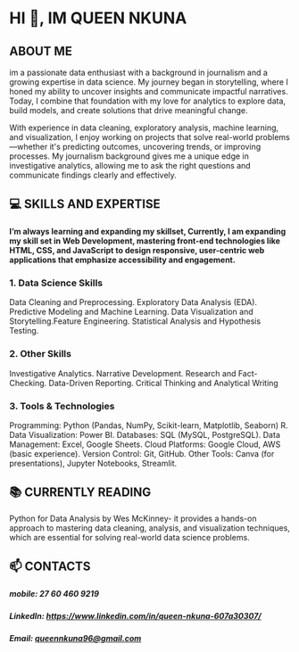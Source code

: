 # HI 👋, IM QUEEN NKUNA
## ABOUT ME
im a passionate data enthusiast with a background in journalism and a growing expertise in data science. My journey began in storytelling, where I honed my ability to uncover insights and communicate impactful narratives. Today, I combine that foundation with my love for analytics to explore data, build models, and create solutions that drive meaningful change.

With experience in data cleaning, exploratory analysis, machine learning, and visualization, I enjoy working on projects that solve real-world problems—whether it's predicting outcomes, uncovering trends, or improving processes. My journalism background gives me a unique edge in investigative analytics, allowing me to ask the right questions and communicate findings clearly and effectively.

## 💻 SKILLS AND EXPERTISE
#### I’m always learning and expanding my skillset, Currently, I am expanding my skill set in Web Development, mastering front-end technologies like HTML, CSS, and JavaScript to design responsive, user-centric web applications that emphasize accessibility and engagement.

### 1. Data Science Skills

Data Cleaning and Preprocessing. Exploratory Data Analysis (EDA). Predictive Modeling and Machine Learning. Data Visualization and Storytelling.Feature Engineering.  Statistical Analysis and Hypothesis Testing.

### 2. Other Skills

Investigative Analytics. Narrative Development. Research and Fact-Checking. Data-Driven Reporting. Critical Thinking and Analytical Writing

### 3. Tools & Technologies

Programming: Python (Pandas, NumPy, Scikit-learn, Matplotlib, Seaborn) R. Data Visualization: Power BI. Databases: SQL (MySQL, PostgreSQL). Data Management: Excel, Google Sheets. Cloud Platforms: Google Cloud, AWS (basic experience). Version Control: Git, GitHub. Other Tools: Canva (for presentations), Jupyter Notebooks, Streamlit.

## 📚 CURRENTLY READING
Python for Data Analysis by Wes McKinney- it provides a hands-on approach to mastering data cleaning, analysis, and visualization techniques, which are essential for solving real-world data science problems.

## 📫 CONTACTS
##### mobile: 27 60 460 9219
##### LinkedIn: https://www.linkedin.com/in/queen-nkuna-607a30307/
##### Email: queennkuna96@gmail.com

